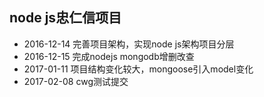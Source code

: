 ## node js忠仁信项目

- 2016-12-14 完善项目架构，实现node js架构项目分层
- 2016-12-15 完成nodejs mongodb增删改查
- 2017-01-11 项目结构变化较大，mongoose引入model变化
- 2017-02-08 cwg测试提交